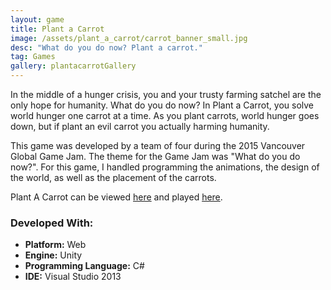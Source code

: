 ```yaml
---
layout: game
title: Plant a Carrot
image: /assets/plant_a_carrot/carrot_banner_small.jpg
desc: "What do you do now? Plant a carrot."
tag: Games
gallery: plantacarrotGallery
---
```

In the middle of a hunger crisis, you and your trusty farming satchel are the only hope for humanity. What do you do now? In Plant a Carrot, you solve world hunger one carrot at a time. As you plant carrots, world hunger goes down, but if plant an evil carrot you actually harming humanity.

This game was developed by a team of four during the 2015 Vancouver Global Game Jam. The theme for the Game Jam was "What do you do now?". For this game, I handled programming the animations, the design of the world, as well as the placement of the carrots.

Plant A Carrot can be viewed <a href="http://globalgamejam.org/2015/games/plant-carrot">here</a> and played <a href="http://gamejolt.com/games/other/plant-a-carrot/46324/">here</a>.

### Developed With:
* __Platform:__ Web
* __Engine:__ Unity
* __Programming Language:__ C#
* __IDE:__ Visual Studio 2013
